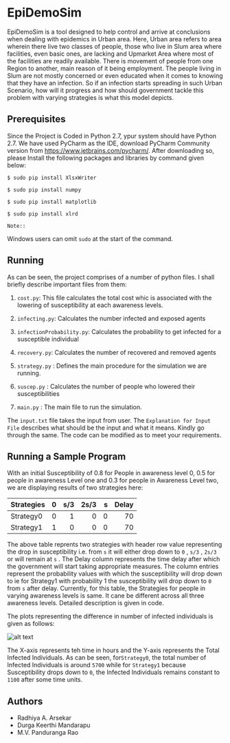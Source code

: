 # EpiDemoSim
EpiDemoSim is a tool  designed to help control and arrive at conclusions when dealing with epidemics in Urban area. Here, Urban area refers to area wherein there live two classes of people, those who live in Slum area where facilities, even basic ones, are lacking  and Upmarket Area where most of the facilities are readily available.  There is movement of people from one Region to another, main reason of it being employment. The people living in Slum are not mostly concerned or even educated when it comes to knowing that they have an infection. So if an infection starts spreading in such Urban Scenario, how  will it  progress and how should government tackle this problem with varying strategies  is what this model depicts.


## Prerequisites
Since the Project is Coded in Python 2.7, ypur system should have Python 2.7. We have used PyCharm as the IDE, download PyCharm Community version from <https://www.jetbrains.com/pycharm/>.
After downloading so, please Install the following packages and libraries by command given below:

    $ sudo pip install XlsxWriter
    
    $ sudo pip install numpy

    $ sudo pip install matplotlib
 
    $ sudo pip install xlrd

    Note::
   Windows users can omit ``sudo`` at the start of the command.

## Running 

As can be seen, the project comprises of a number of python files. I shall briefly describe important files from them:
1) ``cost.py``: This file calculates the total cost whic is associated with the lowering of susceptibility at each awareness levels.

2) ``infecting.py``: Calculates the number infected and exposed agents

3) ``infectionProbability.py``: Calculates the probability to get infected for a susceptible individual

4) ``recovery.py``: Calculates the number of recovered and removed agents

5) ``strategy.py`` : Defines the main procedure for the simulation we are running.

6) ``suscep.py`` : Calculates the number of people who lowered their susceptibilities

7) ``main.py`` : The main file to run the simulation.

The ``input.txt`` file takes the input from user. The ``Explanation for Input File`` describes what should be the input and what it means. Kindly go through the same.
The code can be modified as to meet your requirements.

## Running a Sample Program
With an initial Susceptibility of 0.8 for People in awareness level 0, 0.5 for people in awareness Level one and 0.3 for people in Awareness Level two, we are displaying results of two strategies here: 

| Strategies | 0   | s/3  | 2s/3 | s | Delay
| -----------|:---:| ----:|----:|----:|----:|
| Strategy0  | 0 | 1 | 0 | 0 | 70 |
| Strategy1  | 1 | 0 | 0 | 0 | 70 |

The above table reprents two strategies with header row value representing the drop in susceptibility i.e. from  ``s`` it will either drop down to  ``0`` ,  ``s/3`` ,  ``2s/3``  or will remain at  ``s`` . The Delay column represents the time delay after which the government will start taking appropriate measures. The column entries represent the probability values with which the susceptibility will drop down to ie for Strategy1 with probability 1 the susceptibility will drop down to  ``0`` from ``s`` after delay. Currently, for this table, the Strategies for people in varying awareness levels is same. It cane be different across all three awareness levels. Detailed description is given in code.

The plots representing the difference in  number of infected individuals is given as follows:

![alt text](https://github.com/radh3110/EpiDemoSim-Project/chnages.png "Plots showing Difference between two Strategies")


The X-axis represents teh time in hours and the Y-axis represents the Total Infected Individuals. As can be seen, for``Strategy0``, the total number of Infected Individuals is around ``5700`` while for ``Strategy1`` because Susceptibility drops down to ``0``, the Infected Individuals remains constant to ``1100`` after some time units.

## Authors
* Radhiya A. Arsekar
* Durga Keerthi Mandarapu
* M.V. Panduranga Rao
